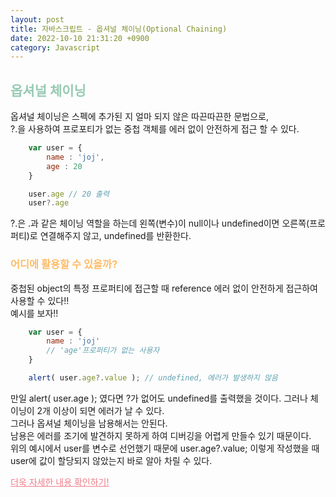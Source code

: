 ```yaml
---
layout: post
title: 자바스크립트 - 옵셔널 체이닝(Optional Chaining)
date: 2022-10-10 21:31:20 +0900
category: Javascript
---  
```


## <span style="color:#97cab3;font-weight:bold">옵셔널 체이닝</span>

옵셔널 체이닝은 스펙에 추가된 지 얼마 되지 않은 따끈따끈한 문법으로,  
?.을 사용하여 프로포티가 없는 중첩 객체를 에러 없이 안전하게 접근 할 수 있다.

```javascript
    var user = {
        name : 'joj',
        age : 20
    }

    user.age // 20 출력  
    user?.age 
```  

?.은 .과 같은 체이닝 역할을 하는데 왼쪽(변수)이 null이나 undefined이면 오른쪽(프로퍼티)로 연결해주지 않고, undefined를 반환한다.   

### <span style="color:#febc68;font-weight:bold">어디에 활용할 수 있을까?</span>
중첩된 object의 특정 프로퍼티에 접근할 때 reference 에러 없이 안전하게 접근하여 사용할 수 있다!!   
예시를 보자!!
```javascript
    var user = {
        name : 'joj'
        // 'age'프로퍼티가 없는 사용자
    }

    alert( user.age?.value ); // undefined, 에러가 발생하지 않음
```  
만일  alert( user.age ); 였다면 ?가 없어도 undefined를 출력했을 것이다. 그러나 체이닝이 2개 이상이 되면 에러가 날 수 있다.  
그러나 옵셔널 체이닝을 남용해서는 안된다.  
남용은 에러를 조기에 발견하지 못하게 하여 디버깅을 어렵게 만들수 있기 때문이다.  
위의 예시에서 user를 변수로 선언했기 때문에 user.age?.value; 이렇게 작성했을 때 user에 값이 할당되지 않았는지 바로 알아 차릴 수 있다.  

<a href="https://ko.javascript.info/optional-chaining" title="출처로 이동" style="color:#f27c88;">더욱 자세한 내용 확인하기!</a>
  
